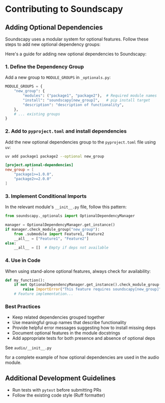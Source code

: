 # Contributing to Soundscapy

## Adding Optional Dependencies

Soundscapy uses a modular system for optional features. Follow these steps to add new optional dependency groups:

Here's a guide for adding new optional dependencies to Soundscapy:

### 1. Define the Dependency Group

Add a new group to `MODULE_GROUPS` in `_optionals.py`:

```python
MODULE_GROUPS = {
    "new_group": {
        "modules": ("package1", "package2"),  # Required module names
        "install": "soundscapy[new_group]",   # pip install target
        "description": "description of functionality", 
    },
    # ... existing groups
}
```

### 2. Add to `pyproject.toml` and install dependencies

Add the new optional dependencies group to the `pyproject.toml` file using `uv`:

```bash
uv add package1 package2 --optional new_group
```

```toml
[project.optional-dependencies]
new_group = [
    "package1>=1.0.0",
    "package2>=2.0.0"
]
```

### 3. Implement Conditional Imports

In the relevant module's `__init__.py` file, follow this pattern:

```python
from soundscapy._optionals import OptionalDependencyManager

manager = OptionalDependencyManager.get_instance()
if manager.check_module_group("new_group"):
    from .submodule import Feature1, Feature2
    __all__ = ["Feature1", "Feature2"]
else:
    __all__ = []  # Empty if deps not available
```

### 4. Use in Code

When using stand-alone optional features, always check for availability:

```python
def my_function():
    if not OptionalDependencyManager.get_instance().check_module_group("new_group"):
        raise ImportError("This feature requires soundscapy[new_group]")
    # Feature implementation...
```

### Best Practices

- Keep related dependencies grouped together
- Use meaningful group names that describe functionality
- Provide helpful error messages suggesting how to install missing deps
- Document optional features in the module docstrings
- Add appropriate tests for both presence and absence of optional deps

See `audio/__init__.py`

 for a complete example of how optional dependencies are used in the audio module.

## Additional Development Guidelines

- Run tests with `pytest` before submitting PRs
- Follow the existing code style (Ruff formatter)
